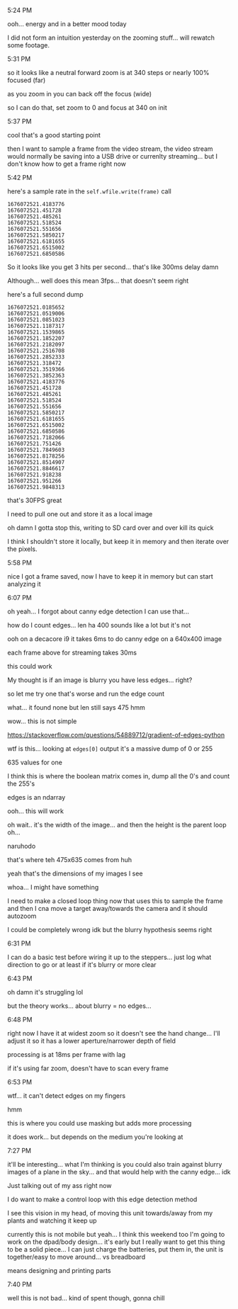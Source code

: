 5:24 PM

ooh... energy and in a better mood today

I did not form an intuition yesterday on the zooming stuff... will rewatch some footage.

5:31 PM

so it looks like a neutral forward zoom is at 340 steps or nearly 100% focused (far)

as you zoom in you can back off the focus (wide)

so I can do that, set zoom to 0 and focus at 340 on init

5:37 PM

cool that's a good starting point

then I want to sample a frame from the video stream, the video stream would normally be saving into a USB drive or currenlty streaming... but I don't know how to get a frame right now

5:42 PM

here's a sample rate in the `self.wfile.write(frame)` call

```
1676072521.4183776
1676072521.451728
1676072521.485261
1676072521.518524
1676072521.551656
1676072521.5850217
1676072521.6181655
1676072521.6515002
1676072521.6850586
```

So it looks like you get 3 hits per second... that's like 300ms delay damn

Although... well does this mean 3fps... that doesn't seem right

here's a full second dump

```
1676072521.0185652
1676072521.0519006
1676072521.0851023
1676072521.1187317
1676072521.1539865
1676072521.1852207
1676072521.2182097
1676072521.2516708
1676072521.2852333
1676072521.318472
1676072521.3519366
1676072521.3852363
1676072521.4183776
1676072521.451728
1676072521.485261
1676072521.518524
1676072521.551656
1676072521.5850217
1676072521.6181655
1676072521.6515002
1676072521.6850586
1676072521.7182066
1676072521.751426
1676072521.7849603
1676072521.8178256
1676072521.8514907
1676072521.8846617
1676072521.918238
1676072521.951266
1676072521.9848313
```

that's 30FPS great

I need to pull one out and store it as a local image

oh damn I gotta stop this, writing to SD card over and over kill its quick

I think I shouldn't store it locally, but keep it in memory and then iterate over the pixels.

5:58 PM

nice I got a frame saved, now I have to keep it in memory but can start analyzing it

6:07 PM

oh yeah... I forgot about canny edge detection I can use that...

how do I count edges... len ha 400 sounds like a lot but it's not

ooh on a decacore i9 it takes 6ms to do canny edge on a 640x400 image

each frame above for streaming takes 30ms

this could work

My thought is if an image is blurry you have less edges... right?

so let me try one that's worse and run the edge count

what... it found none but len still says 475 hmm

wow... this is not simple

https://stackoverflow.com/questions/54889712/gradient-of-edges-python

wtf is this... looking at `edges[0]` output it's a massive dump of 0 or 255

635 values for one

I think this is where the boolean matrix comes in, dump all the 0's and count the 255's

edges is an ndarray

ooh... this will work

oh wait.. it's the width of the image... and then the height is the parent loop oh...

naruhodo

that's where teh 475x635 comes from huh

yeah that's the dimensions of my images I see

whoa... I might have something

I need to make a closed loop thing now that uses this to sample the frame and then I cna move a target away/towards the camera and it should autozoom

I could be completely wrong idk but the blurry hypothesis seems right

6:31 PM

I can do a basic test before wiring it up to the steppers... just log what direction to go or at least if it's blurry or more clear

6:43 PM

oh damn it's struggling lol

but the theory works... about blurry = no edges...

6:48 PM

right now I have it at widest zoom so it doesn't see the hand change... I'll adjust it so it has a lower aperture/narrower depth of field

processing is at 18ms per frame with lag

if it's using far zoom, doesn't have to scan every frame

6:53 PM

wtf... it can't detect edges on my fingers

hmm

this is where you could use masking but adds more processing

it does work... but depends on the medium you're looking at

7:27 PM

it'll be interesting... what I'm thinking is you could also train against blurry images of a plane in the sky... and that would help with the canny edge... idk

Just talking out of my ass right now

I do want to make a control loop with this edge detection method

I see this vision in my head, of moving this unit towards/away from my plants and watching it keep up

currently this is not mobile but yeah... I think this weekend too I'm going to work on the dpad/body design... it's early but I really want to get this thing to be a solid piece... I can just charge the batteries, put them in, the unit is together/easy to move around... vs breadboard

means designing and printing parts

7:40 PM

well this is not bad... kind of spent though, gonna chill
